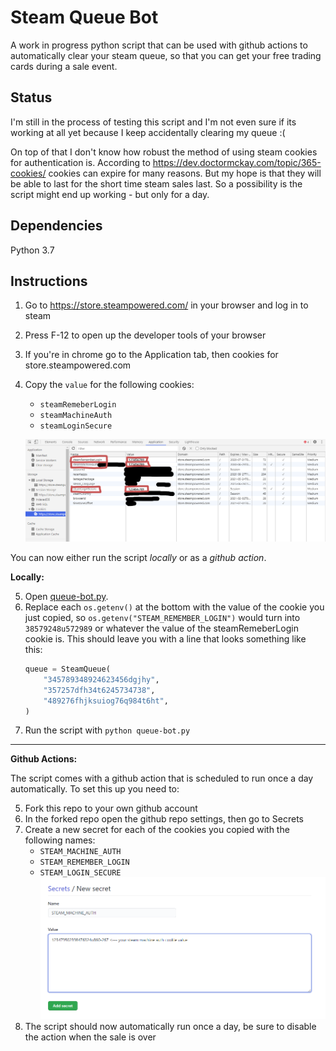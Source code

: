 # Steam Queue Bot

A work in progress python script that can be used with github actions to automatically clear your steam queue, so that you can get your free trading cards during a sale event. 

## Status

I'm still in the process of testing this script and I'm not even sure if its working at all yet because I keep accidentally clearing my queue :(

On top of that I don't know how robust the method of using steam cookies for authentication is. According to https://dev.doctormckay.com/topic/365-cookies/ cookies can expire for many reasons. But my hope is that they will be able to last for the short time steam sales last. So a possibility is the script might end up working -  but only for a day.

## Dependencies

Python 3.7

## Instructions

1. Go to https://store.steampowered.com/ in your browser and log in to steam
2. Press F-12 to open up the developer tools of your browser
3. If you're in chrome go to the Application tab, then cookies for store.steampowered.com
4. Copy the `value` for the following cookies:
    - `steamRemeberLogin`
    - `steamMachineAuth`
    - `steamLoginSecure`
    
    ![](screenshots/cookies.png)

You can now either run the script _locally_ or as a _github action_.

**Locally:**

5. Open [queue-bot.py](queue-bot.py). 
6. Replace each `os.getenv()` at the bottom with the value of the cookie you just copied, so `os.getenv("STEAM_REMEMBER_LOGIN")` would turn into `38579248u572989` or whatever the value of the steamRemeberLogin cookie is. This should leave you with a line that looks something like this:
    ```python
    queue = SteamQueue(
        "345789348924623456dgjhy",
        "357257dfh34t6245734738",
        "489276fhjksuiog76q984t6ht",
    )
    ```
7. Run the script with `python queue-bot.py`

---

**Github Actions:**

The script comes with a github action that is scheduled to run once a day automatically. To set this up you need to:

5. Fork this repo to your own github account
6. In the forked repo open the github repo settings, then go to Secrets
7. Create a new secret for each of the cookies you copied with the following names:
    - `STEAM_MACHINE_AUTH`
    - `STEAM_REMEMBER_LOGIN`
    - `STEAM_LOGIN_SECURE`
    ![](screenshots/secrets.png)
8. The script should now automatically run once a day, be sure to disable the action when the sale is over
 